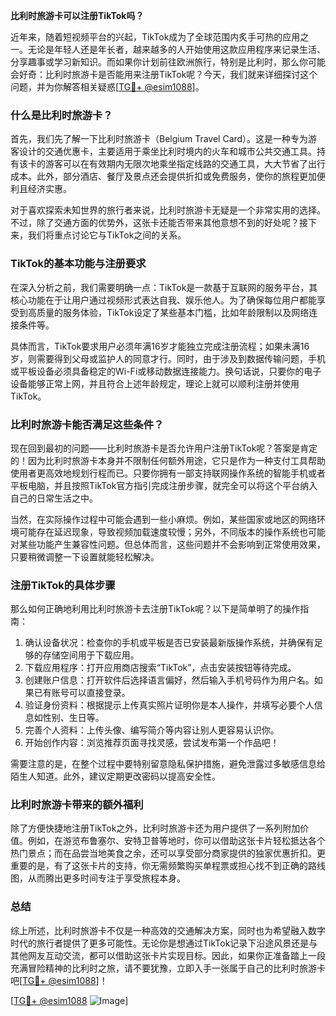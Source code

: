**比利时旅游卡可以注册TikTok吗？**

近年来，随着短视频平台的兴起，TikTok成为了全球范围内炙手可热的应用之一。无论是年轻人还是年长者，越来越多的人开始使用这款应用程序来记录生活、分享趣事或学习新知识。而如果你计划前往欧洲旅行，特别是比利时，那么你可能会好奇：比利时旅游卡是否能用来注册TikTok呢？今天，我们就来详细探讨这个问题，并为你解答相关疑惑[[TG💪+ @esim1088](https://t.me/s/esim1088)]。

### 什么是比利时旅游卡？

首先，我们先了解一下比利时旅游卡（Belgium Travel Card）。这是一种专为游客设计的交通优惠卡，主要适用于乘坐比利时境内的火车和城市公共交通工具。持有该卡的游客可以在有效期内无限次地乘坐指定线路的交通工具，大大节省了出行成本。此外，部分酒店、餐厅及景点还会提供折扣或免费服务，使你的旅程更加便利且经济实惠。

对于喜欢探索未知世界的旅行者来说，比利时旅游卡无疑是一个非常实用的选择。不过，除了交通方面的优势外，这张卡还能否带来其他意想不到的好处呢？接下来，我们将重点讨论它与TikTok之间的关系。

### TikTok的基本功能与注册要求

在深入分析之前，我们需要明确一点：TikTok是一款基于互联网的服务平台，其核心功能在于让用户通过视频形式表达自我、娱乐他人。为了确保每位用户都能享受到高质量的服务体验，TikTok设定了某些基本门槛，比如年龄限制以及网络连接条件等。

具体而言，TikTok要求用户必须年满16岁才能独立完成注册流程；如果未满16岁，则需要得到父母或监护人的同意才行。同时，由于涉及到数据传输问题，手机或平板设备必须具备稳定的Wi-Fi或移动数据连接能力。换句话说，只要你的电子设备能够正常上网，并且符合上述年龄规定，理论上就可以顺利注册并使用TikTok。

### 比利时旅游卡能否满足这些条件？

现在回到最初的问题——比利时旅游卡是否允许用户注册TikTok呢？答案是肯定的！因为比利时旅游卡本身并不限制任何额外用途，它只是作为一种支付工具帮助使用者更高效地规划行程而已。只要你拥有一部支持联网操作系统的智能手机或者平板电脑，并且按照TikTok官方指引完成注册步骤，就完全可以将这个平台纳入自己的日常生活之中。

当然，在实际操作过程中可能会遇到一些小麻烦。例如，某些国家或地区的网络环境可能存在延迟现象，导致视频加载速度较慢；另外，不同版本的操作系统也可能对某些功能产生兼容性问题。但总体而言，这些问题并不会影响到正常使用效果，只要稍微调整一下设置就能轻松解决。

### 注册TikTok的具体步骤

那么如何正确地利用比利时旅游卡去注册TikTok呢？以下是简单明了的操作指南：

1. 确认设备状况：检查你的手机或平板是否已安装最新版操作系统，并确保有足够的存储空间用于下载应用。
2. 下载应用程序：打开应用商店搜索“TikTok”，点击安装按钮等待完成。
3. 创建账户信息：打开软件后选择语言偏好，然后输入手机号码作为用户名。如果已有账号可以直接登录。
4. 验证身份资料：根据提示上传真实照片证明你是本人操作，并填写必要个人信息如性别、生日等。
5. 完善个人资料：上传头像、编写简介等内容让别人更容易认识你。
6. 开始创作内容：浏览推荐页面寻找灵感，尝试发布第一个作品吧！

需要注意的是，在整个过程中要特别留意隐私保护措施，避免泄露过多敏感信息给陌生人知道。此外，建议定期更改密码以提高安全性。

### 比利时旅游卡带来的额外福利

除了方便快捷地注册TikTok之外，比利时旅游卡还为用户提供了一系列附加价值。例如，在游览布鲁塞尔、安特卫普等地时，你可以借助这张卡片轻松抵达各个热门景点；而在品尝当地美食之余，还可以享受部分商家提供的独家优惠折扣。更重要的是，有了这张卡片的支持，你无需频繁购买单程票或担心找不到正确的路线图，从而腾出更多时间专注于享受旅程本身。

### 总结

综上所述，比利时旅游卡不仅是一种高效的交通解决方案，同时也为希望融入数字时代的旅行者提供了更多可能性。无论你是想通过TikTok记录下沿途风景还是与其他网友互动交流，都可以借助这张卡片实现目标。因此，如果你正准备踏上一段充满冒险精神的比利时之旅，请不要犹豫，立即入手一张属于自己的比利时旅游卡吧[[TG💪+ @esim1088](https://t.me/s/esim1088)]！

[[TG💪+ @esim1088](https://t.me/s/esim1088) ![Image](https://i.postimg.cc/4NQfJmqS/Snipaste-2025-05-13-00-14-12.png)]